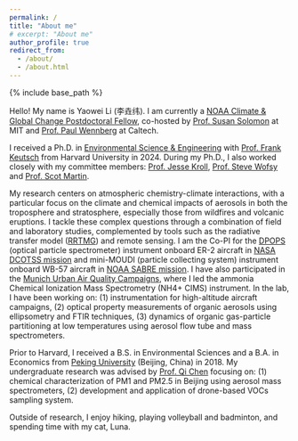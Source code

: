 ```yaml
---
permalink: /
title: "About me"
# excerpt: "About me"
author_profile: true
redirect_from: 
  - /about/
  - /about.html
---
```



{% include base_path %}

Hello! My name is Yaowei Li (李垚纬). I am currently a [NOAA Climate & Global Change Postdoctoral Fellow](https://cpaess.ucar.edu/cgc/current-awards-alumni), co-hosted by [Prof. Susan Solomon](https://www.ssolomongroup.mit.edu/susansolomon) at MIT and [Prof. Paul Wennberg](https://web.gps.caltech.edu/~wennberg/) at Caltech. 

I received a Ph.D. in [Environmental Science & Engineering](https://seas.harvard.edu/environmental-science-engineering) with [Prof. Frank Keutsch](https://www.keutschgroup.com/home) from Harvard University in 2024. During my Ph.D., I also worked closely with my committee members:  [Prof. Jesse Kroll](https://cee.mit.edu/people_individual/jesse-kroll/), [Prof. Steve Wofsy](https://atmos.seas.harvard.edu/people/steve-wofsy) and [Prof. Scot Martin](https://eps.harvard.edu/people/scot-t-martin). 

My research centers on atmospheric chemistry-climate interactions, with a particular focus on the climate and chemical impacts of aerosols in both the troposphere and stratosphere, especially those from wildfires and volcanic eruptions. I tackle these complex questions through a combination of field and laboratory studies, complemented by tools such as the radiative transfer model ([RRTMG](http://rtweb.aer.com/rrtm_frame.html)) and remote sensing. I am the Co-PI for the [DPOPS](https://airbornescience.nasa.gov/instrument/DPOPS) (optical particle spectrometer) instrument onboard ER-2 aircraft in [NASA DCOTSS mission](https://dcotss.org/) and mini-MOUDI (particle collecting system) instrument onboard WB-57 aircraft in [NOAA SABRE mission](https://csl.noaa.gov/projects/sabre/). I have also participated in the [Munich Urban Air Quality Campaigns](https://www.ee.cit.tum.de/esm/aktuelles/article/enhancing-air-quality-in-munich-real-time-measurements-and-sophisticated-modelling/), where I led the ammonia Chemical Ionization Mass Spectrometry (NH4+ CIMS) instrument. In the lab, I have been working on: (1) instrumentation for high-altitude aircraft campaigns, (2) optical property measurements of organic aerosols using ellipsometry and FTIR techniques, (3) dynamics of organic gas-particle partitioning at low temperatures using aerosol flow tube and mass spectrometers. 

Prior to Harvard, I received a B.S. in Environmental Sciences and a B.A. in Economics from [Peking University](https://english.pku.edu.cn/) (Beijing, China) in 2018. My undergraduate research was advised by [Prof. Qi Chen](https://scholar.google.com/citations?user=QgN0jXcAAAAJ&hl=en) focusing on: (1) chemical characterization of PM1 and PM2.5 in Beijing using aerosol mass spectrometers, (2) development and application of drone-based VOCs sampling system.

Outside of research, I enjoy hiking, playing volleyball and badminton, and spending time with my cat, Luna.

